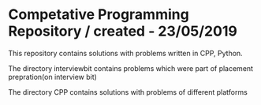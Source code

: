 # Competative Programming Repository / created - 23/05/2019

This repository contains solutions with problems written in CPP, Python. 

The directory interviewbit contains problems which were part of placement prepration(on interview bit)

The directory CPP contains solutions with problems of different platforms

